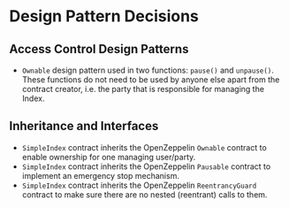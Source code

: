 # Design Pattern Decisions

## Access Control Design Patterns
* `Ownable` design pattern used in two functions: `pause()` and `unpause()`. These functions do not need to be used by anyone else apart from the contract creator, i.e. the party that is responsible for managing the Index.

## Inheritance and Interfaces
* `SimpleIndex` contract inherits the OpenZeppelin `Ownable` contract to enable ownership for one managing user/party.
* `SimpleIndex` contract inherits the OpenZeppelin `Pausable` contract to implement an emergency stop mechanism.
* `SimpleIndex` contract inherits the OpenZeppelin `ReentrancyGuard` contract to make sure there are no nested (reentrant) calls to them.
